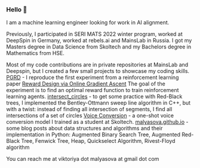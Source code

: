 ### Hello 👋

I am a machine learning engineer looking for work in AI alignment. 

Previously, I participated in SERI MATS 2022 winter program, worked at DeepSpin in Germany, worked at rebels.ai and MainsLab in Russia.
I got my Masters degree in Data Science from Skoltech and my Bachelors degree in Mathematics from HSE.

Most of my code contributions are in private repositories at MainsLab and Deepspin, but I created a few small projects to showcase my coding skills.
[PGRD](https://github.com/malyasova/PGRD/) - I reproduce the first experiment from a reinforcement learning paper [Reward Design via Online Gradient Ascent](https://proceedings.neurips.cc/paper/2010/file/168908dd3227b8358eababa07fcaf091-Paper.pdf)
The goal of the experiment is to find an optimal reward function to train reinforcement learning agents.
[intersect_circles](https://github.com/malyasova/intersect_circles) - to get some practice with Red-Black trees, I implemented the Bentley-Ottmann sweep line algorithm in C++, but with a twist: instead of finding all intersection of segments, I find all intersections of a set of circles
[Voice Conversion](https://github.com/malyasova/VoiceConversion) - a one-shot voice conversion model I trained as a student at Skoltech.
[malyasova.github.io](https://malyasova.github.io/) - some blog posts about data structures and algorithms and their implementation in Python: Augmented Binary Search Tree, Augmented Red-Black Tree, Fenwick Tree,  Heap, Quickselect Algorithm, Rivest-Floyd algorithm

You can reach me at
viktoriya dot malyasova at gmail dot com

